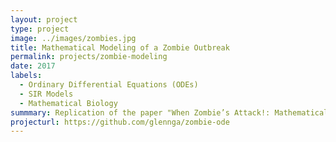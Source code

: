 ```yaml
---
layout: project
type: project
image: ../images/zombies.jpg
title: Mathematical Modeling of a Zombie Outbreak
permalink: projects/zombie-modeling
date: 2017
labels:
  - Ordinary Differential Equations (ODEs)
  - SIR Models
  - Mathematical Biology
summmary: Replication of the paper "When Zombie’s Attack!: Mathematical Modelling of an Outbreak of Zombie Infection", and analyzing a new permanent eradication model.
projecturl: https://github.com/glennga/zombie-ode
---
```


